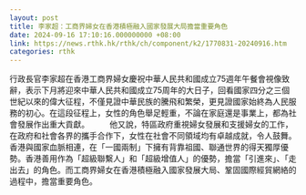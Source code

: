 ```yaml
---
layout: post
title: 李家超：工商界婦女在香港積極融入國家發展大局擔當重要角色
date: 2024-09-16 17:10:16.000000000 +08:00
link: https://news.rthk.hk/rthk/ch/component/k2/1770831-20240916.htm
categories: rthk
---
```


行政長官李家超在香港工商界婦女慶祝中華人民共和國成立75週年午餐會視像致辭，表示下月將迎來中華人民共和國成立75周年的大日子，回看國家四分之三個世紀以來的偉大征程，不僅見證中華民族的騰飛和繁榮，更見證國家始終為人民服務的初心。在這段征程上，女性的角色舉足輕重，不論在家庭還是事業上，都為社會發展作出重大貢獻。
　　 
他又說，特區政府重視婦女發展和支援婦女的工作，在政府和社會各界的攜手合作下，女性在社會不同領域均有卓越成就，令人鼓舞。香港與國家血脈相連，在「一國兩制」下擁有背靠祖國、聯通世界的得天獨厚優勢。香港善用作為「超級聯繫人」和「超級增值人」的優勢，擔當「引進來」、「走出去」的角色。而工商界婦女在香港積極融入國家發展大局、鞏固國際經貿網絡的過程中，擔當重要角色。
